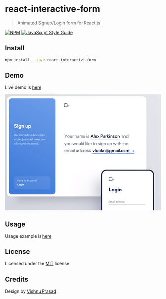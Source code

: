 # react-interactive-form

> Animated Signup/Login form for React.js

[![NPM](https://img.shields.io/npm/v/react-interactive-form.svg)](https://www.npmjs.com/package/react-interactive-form) [![JavaScript Style Guide](https://img.shields.io/badge/code_style-standard-brightgreen.svg)](https://standardjs.com)

## Install

```bash
npm install --save react-interactive-form
```

## Demo

Live demo is [here](https://ahmedmkamal.github.io/react-interactive-form/)

[![Watch the video](https://raw.githubusercontent.com/AhmedMKamal/react-interactive-form/master/example/public/signup-interaction.png)](https://cdn.dribbble.com/users/821812/screenshots/12209934/media/813ad3d91a77d01c533320043f56af47.mp4)

## Usage

Usage example is [here](https://github.com/AhmedMKamal/react-interactive-form/blob/master/example/src/App.tsx)

## License

Licensed under the [MIT][LICENSE] license.


[LICENSE]: https://github.com/AhmedMKamal/react-interactive-form/blob/master/LICENSE

## Credits

Design by [Vishnu Prasad](https://dribbble.com/shots/12209934-Signup-Interaction)

